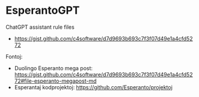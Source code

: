 # EsperantoGPT
ChatGPT assistant rule files

* https://gist.github.com/c4software/d7d9693b693c7f3f07d49e1a4cfd5272

Fontoj:
* Duolingo Esperanto mega post: https://gist.github.com/c4software/d7d9693b693c7f3f07d49e1a4cfd5272#file-esperanto-megapost-md
* Esperantaj kodprojektoj: https://github.com/Esperanto/projektoj
